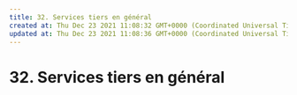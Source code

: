 ```yaml
---
title: 32. Services tiers en général
created at: Thu Dec 23 2021 11:08:32 GMT+0000 (Coordinated Universal Time)
updated at: Thu Dec 23 2021 11:08:36 GMT+0000 (Coordinated Universal Time)
---
```


# 32. Services tiers en général
